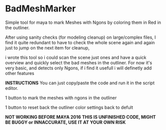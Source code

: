 # BadMeshMarker
Simple tool for maya to mark Meshes with Ngons by coloring them in Red in the outliner.

After using sanity checks (for modeling cleanup) on large/complex files, I find it quite redundant to have to check the whole scene again and again just to jump on the next item for cleanup, 

i wrote this tool so i could scan the scene just ones and have a quick overview and quickly select the bad meshes in the outliner. 
For now it's very basic, and detects only Ngons, if i find it usefull i will definetly add other features

**INSTRUCTIONS**
You can just copy/paste the code and run it in the script editor.

1 button to mark the  meshes with ngons in the outliner

1 button to reset back the outliner color settings back to defult

**NOT WORKING BEFORE MAYA 2016**
**THIS IS UNFINISHED CODE, MIGHT BE BUGGY or INNACCURATE, USE IT AT YOUR OWN RISK**
